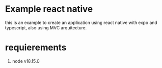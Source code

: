# Example react native

this is an example to create an application using react native with expo and typescript, also using MVC arquitecture.


# requierements

1. node v18.15.0

